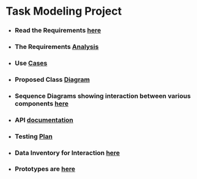 # Task Modeling Project

- ### Read the Requirements [here](https://github.com/matthewdhull/aircraft_systems_tester/blob/task_modeling/Task%20Analysis%20Planning/requirements.md)

- ### The Requirements [Analysis](https://github.com/matthewdhull/aircraft_systems_tester/blob/task_modeling/Task%20Analysis%20Planning/requirementsanalysis.pdf)

- ### Use [Cases](https://github.com/matthewdhull/aircraft_systems_tester/blob/task_modeling/Task%20Analysis%20Planning/usecasemodel.md)

- ### Proposed Class [Diagram](https://github.com/matthewdhull/aircraft_systems_tester/blob/task_modeling/Task%20Analysis%20Planning/classdiagram.md)

- ### Sequence Diagrams showing interaction between various components [here](https://github.com/matthewdhull/aircraft_systems_tester/blob/task_modeling/Task%20Analysis%20Planning/sequencediagrams.md)

- ### API [documentation](https://github.com/matthewdhull/aircraft_systems_tester/blob/task_modeling/Task%20Analysis%20Planning/api.md)

- ### Testing [Plan](https://github.com/matthewdhull/aircraft_systems_tester/blob/task_modeling/Task%20Analysis%20Planning/testplan.md)

- ### Data Inventory for Interaction [here](https://github.com/matthewdhull/aircraft_systems_tester/blob/task_modeling/Task%20Analysis%20Planning/inventory.md)

- ### Prototypes are [here](https://github.com/matthewdhull/aircraft_systems_tester/blob/task_modeling/Task%20Analysis%20Planning/prototyping.md)
